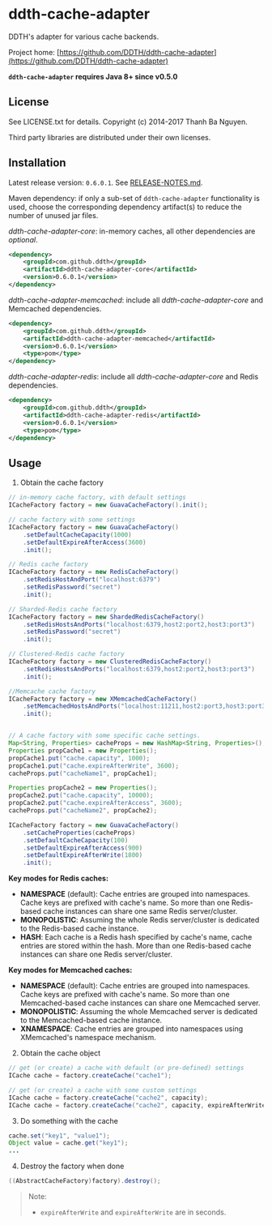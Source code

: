 ddth-cache-adapter
==================

DDTH's adapter for various cache backends.

Project home:
[https://github.com/DDTH/ddth-cache-adapter](https://github.com/DDTH/ddth-cache-adapter)

**`ddth-cache-adapter` requires Java 8+ since v0.5.0**


## License ##

See LICENSE.txt for details. Copyright (c) 2014-2017 Thanh Ba Nguyen.

Third party libraries are distributed under their own licenses.


## Installation #

Latest release version: `0.6.0.1`. See [RELEASE-NOTES.md](RELEASE-NOTES.md).

Maven dependency: if only a sub-set of `ddth-cache-adapter` functionality is used, choose the corresponding
dependency artifact(s) to reduce the number of unused jar files.

*ddth-cache-adapter-core*: in-memory caches, all other dependencies are *optional*.

```xml
<dependency>
	<groupId>com.github.ddth</groupId>
	<artifactId>ddth-cache-adapter-core</artifactId>
	<version>0.6.0.1</version>
</dependency>
```

*ddth-cache-adapter-memcached*: include all *ddth-cache-adapter-core* and Memcached dependencies.

```xml
<dependency>
    <groupId>com.github.ddth</groupId>
    <artifactId>ddth-cache-adapter-memcached</artifactId>
    <version>0.6.0.1</version>
    <type>pom</type>
</dependency>
```

*ddth-cache-adapter-redis*: include all *ddth-cache-adapter-core* and Redis dependencies.

```xml
<dependency>
    <groupId>com.github.ddth</groupId>
    <artifactId>ddth-cache-adapter-redis</artifactId>
    <version>0.6.0.1</version>
    <type>pom</type>
</dependency>
```


## Usage ##

1. Obtain the cache factory

```java
// in-memory cache factory, with default settings
ICacheFactory factory = new GuavaCacheFactory().init();

// cache factory with some settings
ICacheFactory factory = new GuavaCacheFactory()
    .setDefaultCacheCapacity(1000)
    .setDefaultExpireAfterAccess(3600)
    .init();

// Redis cache factory
ICacheFactory factory = new RedisCacheFactory()
    .setRedisHostAndPort("localhost:6379")
    .setRedisPassword("secret")
    .init();

// Sharded-Redis cache factory
ICacheFactory factory = new ShardedRedisCacheFactory()
    .setRedisHostsAndPorts("localhost:6379,host2:port2,host3:port3")
    .setRedisPassword("secret")
    .init();

// Clustered-Redis cache factory
ICacheFactory factory = new ClusteredRedisCacheFactory()
    .setRedisHostsAndPorts("localhost:6379,host2:port2,host3:port3")
    .init();

//Memcache cache factory
ICacheFactory factory = new XMemcachedCacheFactory()
    .setMemcachedHostsAndPorts("localhost:11211,host2:port3,host3:port3")
    .init();


// A cache factory with some specific cache settings.
Map<String, Properties> cacheProps = new HashMap<String, Properties>();
Properties propCache1 = new Properties();
propCache1.put("cache.capacity", 1000);
propCache1.put("cache.expireAfterWrite", 3600);
cacheProps.put("cacheName1", propCache1);

Properties propCache2 = new Properties();
propCache2.put("cache.capacity", 10000);
propCache2.put("cache.expireAfterAccess", 3600);
cacheProps.put("cacheName2", propCache2);

ICacheFactory factory = new GuavaCacheFactory()
    .setCacheProperties(cacheProps)
    .setDefaultCacheCapacity(100)
    .setDefaultExpireAfterAccess(900)
    .setDefaultExpireAfterWrite(1800)
    .init();
```

**Key modes for Redis caches:**

- **NAMESPACE** (default): Cache entries are grouped into namespaces. Cache keys are prefixed with cache's name. So more than one Redis-based cache instances can share one same Redis server/cluster.
- **MONOPOLISTIC**: Assuming the whole Redis server/cluster is dedicated to the Redis-based cache instance.
- **HASH**: Each cache is a Redis hash specified by cache's name, cache entries are stored within the hash. More than one Redis-based cache instances can share one Redis server/cluster.

**Key modes for Memcached caches:**

- **NAMESPACE** (default): Cache entries are grouped into namespaces. Cache keys are prefixed with cache's name. So more than one Memcached-based cache instances can share one  Memcached server.
- **MONOPOLISTIC**: Assuming the whole Memcached server is dedicated to the Memcached-based cache instance.
- **XNAMESPACE**: Cache entries are grouped into namespaces using XMemcached's namespace mechanism.


2. Obtain the cache object

```java
// get (or create) a cache with default (or pre-defined) settings
ICache cache = factory.createCache("cache1");

// get (or create) a cache with some custom settings
ICache cache = factory.createCache("cache2", capacity);
ICache cache = factory.createCache("cache2", capacity, expireAfterWrite, expireAfterAccess, cacheLoader);
```

3. Do something with the cache

```java
cache.set("key1", "value1");
Object value = cache.get("key1");
...
```

4. Destroy the factory when done

```java
((AbstractCacheFactory)factory).destroy();
```

> Note:
> 
> - `expireAfterWrite` and `expireAfterWrite` are in seconds.
